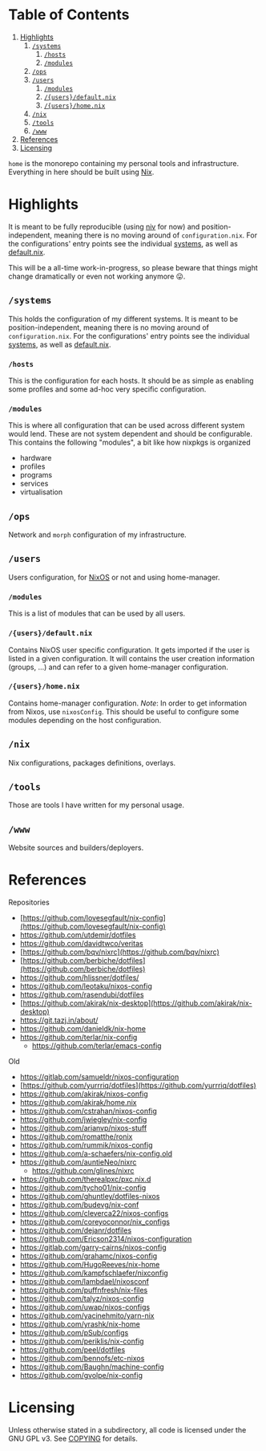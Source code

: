 
# Table of Contents

1.  [Highlights](#org60d24ca)
    1.  [`/systems`](#org6be88e2)
        1.  [`/hosts`](#org6779675)
        2.  [`/modules`](#org76e335a)
    2.  [`/ops`](#org0d302c9)
    3.  [`/users`](#org291eae5)
        1.  [`/modules`](#orga6e11cf)
        2.  [`/{users}/default.nix`](#org27278d9)
        3.  [`/{users}/home.nix`](#org6888f8c)
    4.  [`/nix`](#orgbc01f60)
    5.  [`/tools`](#org5f386ca)
    6.  [`/www`](#org0299906)
2.  [References](#orgad566cb)
3.  [Licensing](#org355ccf5)

`home` is the monorepo containing my personal tools and infrastructure. Everything in here
should be built using [Nix](https://nixos.org/nix).


<a id="org60d24ca"></a>

# Highlights

It is meant to be fully reproducible (using [niv](https://github.com/nmattia/niv) for now) and position-independent, meaning
there is no moving around of `configuration.nix`. For the configurations' entry points see
the individual [systems](systems), as well as [default.nix](default.nix).

This will be a all-time work-in-progress, so please beware that things might change
dramatically or even not working anymore 😛.


<a id="org6be88e2"></a>

## `/systems`

This holds the configuration of my different systems. It is meant to be
position-independent, meaning there is no moving around of `configuration.nix`. For the
configurations' entry points see the individual [systems](systems), as well as [default.nix](default.nix).


<a id="org6779675"></a>

### `/hosts`

This is the configuration for each hosts. It should be as simple as enabling some profiles
and some ad-hoc very specific configuration.


<a id="org76e335a"></a>

### `/modules`

This is where all configuration that can be used across different system would lend. These
are not system dependent and should be configurable. This contains the following
"modules", a bit like how nixpkgs is organized

-   hardware
-   profiles
-   programs
-   services
-   virtualisation


<a id="org0d302c9"></a>

## `/ops`

Network and `morph` configuration of my infrastructure.


<a id="org291eae5"></a>

## `/users`

Users configuration, for [NixOS](https://nixos.org) or not and using home-manager.


<a id="orga6e11cf"></a>

### `/modules`

This is a list of modules that can be used by all users.


<a id="org27278d9"></a>

### `/{users}/default.nix`

Contains NixOS user specific configuration. It gets imported if the user is listed in a
given configuration. It will contains the user creation information (groups, …) and can
refer to a given home-manager configuration.


<a id="org6888f8c"></a>

### `/{users}/home.nix`

Contains home-manager configuration.
*Note*: In order to get information from Nixos, use `nixosConfig`. This should be useful to
configure some modules depending on the host configuration.


<a id="orgbc01f60"></a>

## `/nix`

Nix configurations, packages definitions, overlays.


<a id="org5f386ca"></a>

## `/tools`

Those are tools I have written for my personal usage.


<a id="org0299906"></a>

## `/www`

Website sources and builders/deployers.


<a id="orgad566cb"></a>

# References

Repositories

-   [https://github.com/lovesegfault/nix-config](https://github.com/lovesegfault/nix-config)
-   <https://github.com/utdemir/dotfiles>
-   <https://github.com/davidtwco/veritas>
-   [https://github.com/bqv/nixrc](https://github.com/bqv/nixrc)
-   [https://github.com/berbiche/dotfiles](https://github.com/berbiche/dotfiles)
-   <https://github.com/hlissner/dotfiles/>
-   <https://github.com/leotaku/nixos-config>
-   <https://github.com/rasendubi/dotfiles>
-   [https://github.com/akirak/nix-desktop](https://github.com/akirak/nix-desktop)
-   <https://git.tazj.in/about/>
-   <https://github.com/danieldk/nix-home>
-   <https://github.com/terlar/nix-config>
    -   <https://github.com/terlar/emacs-config>

Old

-   <https://gitlab.com/samueldr/nixos-configuration>
-   [https://github.com/yurrriq/dotfiles](https://github.com/yurrriq/dotfiles)
-   <https://github.com/akirak/nixos-config>
-   <https://github.com/akirak/home.nix>
-   <https://github.com/cstrahan/nixos-config>
-   <https://github.com/jwiegley/nix-config>
-   <https://github.com/arianvp/nixos-stuff>
-   <https://github.com/romatthe/ronix>
-   <https://github.com/rummik/nixos-config>
-   <https://github.com/a-schaefers/nix-config.old>
-   <https://github.com/auntieNeo/nixrc>
    -   <https://github.com/glines/nixrc>
-   <https://github.com/therealpxc/pxc.nix.d>
-   <https://github.com/tycho01/nix-config>
-   <https://github.com/ghuntley/dotfiles-nixos>
-   <https://github.com/budevg/nix-conf>
-   <https://github.com/cleverca22/nixos-configs>
-   <https://github.com/coreyoconnor/nix_configs>
-   <https://github.com/dejanr/dotfiles>
-   <https://github.com/Ericson2314/nixos-configuration>
-   <https://gitlab.com/garry-cairns/nixos-config>
-   <https://github.com/grahamc/nixos-config>
-   <https://github.com/HugoReeves/nix-home>
-   <https://github.com/kampfschlaefer/nixconfig>
-   <https://github.com/lambdael/nixosconf>
-   <https://github.com/puffnfresh/nix-files>
-   <https://github.com/talyz/nixos-config>
-   <https://github.com/uwap/nixos-configs>
-   <https://github.com/yacinehmito/yarn-nix>
-   <https://github.com/yrashk/nix-home>
-   <https://github.com/pSub/configs>
-   <https://github.com/periklis/nix-config>
-   <https://github.com/peel/dotfiles>
-   <https://github.com/bennofs/etc-nixos>
-   <https://github.com/Baughn/machine-config>
-   <https://github.com/gvolpe/nix-config>


<a id="org355ccf5"></a>

# Licensing

Unless otherwise stated in a subdirectory, all code is licensed under the GNU GPL v3. See
[COPYING](COPYING) for details.
